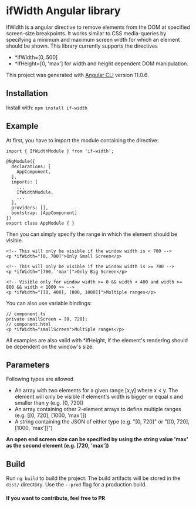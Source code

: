 # ifWidth Angular library

IfWidth is a angular directive to remove elements from the DOM at specified screen-size breakpoints. It works similar to CSS media-queries by specifying a minimum and maximum screen width for which an element should be shown.
This library currently supports the directives
- *ifWidth=[0, 500]
- *ifHeight=[0, 'max']
for width and height dependent DOM manipulation.

This project was generated with [Angular CLI](https://github.com/angular/angular-cli) version 11.0.6.

## Installation

Install with: `npm install if-width`

## Example

At first, you have to import the module containing the directive:
```
import { IfWidthModule } from 'if-width';

@NgModule({
  declarations: [
    AppComponent,
  ],
  imports: [
    ...
    IfWidthModule,
    ...
  ],
  providers: [],
  bootstrap: [AppComponent]
})
export class AppModule { }
```

Then you can simply specify the range in which the element should be visible.
```
<!-- This will only be visible if the window width is < 700 -->
<p *ifWidth="[0, 700]">Only Small Screen</p>

<!-- This will only be visible if the window width is >= 700 -->
<p *ifWidth="[700, 'max']">Only Big Screen</p>

<!-- Visible only for window width >= 0 && width < 400 and width >= 800 && width < 1000 >> -->
<p *ifWidth="[[0, 400], [800, 1000]]">Multiple ranges</p>
```

You can also use variable bindings:
```
// component.ts
private smallScreen = [0, 720];
// component.html
<p *ifWidth="smallScreen">Multiple ranges</p>
```

All examples are also valid with *ifHeight, if the element's rendering should be dependent on the window's size.

## Parameters

Following types are allowed
- An array with two elements for a given range [x,y] where x < y. The element will only be visible if element's width is bigger or equal x and smaller than y (e.g. [0, 720])
- An array containing other 2-element arrays to define multiple ranges (e.g. \[[0, 720], [1000, 'max']])
- A string containing the JSON of either type (e.g. "[0, 720]" or "\[[0, 720], [1000, 'max']]")

**An open end screen size can be specified by using the string value 'max' as the second element (e.g. [720, 'max'])**

## Build

Run `ng build` to build the project. The build artifacts will be stored in the `dist/` directory. Use the `--prod` flag for a production build.

#### If you want to contribute, feel free to PR
